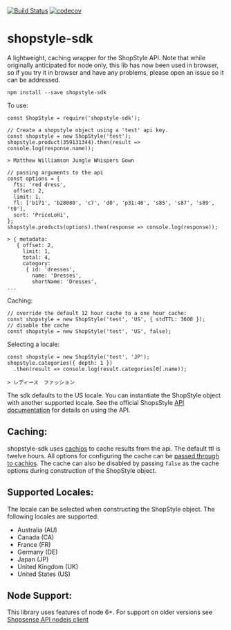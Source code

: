 [![Build Status](https://travis-ci.org/PopSugar/shopstyle-sdk-nodejs.svg?branch=master)](https://travis-ci.org/PopSugar/shopstyle-sdk-nodejs)
[![codecov](https://codecov.io/gh/PopSugar/shopstyle-sdk-nodejs/branch/master/graph/badge.svg)](https://codecov.io/gh/PopSugar/shopstyle-sdk-nodejs)

# shopstyle-sdk

A lightweight, caching wrapper for the ShopStyle API.  Note that while originally anticipated for node only, this lib has now been used in browser, so if you try it in browser and have any problems, please open an issue so it can be addressed.

```
npm install --save shopstyle-sdk
```


To use:
```
const ShopStyle = require('shopstyle-sdk');

// Create a shopstyle object using a 'test' api key.
const shopstyle = new ShopStyle('test');
shopstyle.product(359131344).then(result => console.log(response.name));

> Matthew Williamson Jungle Whispers Gown

// passing arguments to the api
const options = {
  fts: 'red dress',
  offset: 2,
  limit: 1,
  fl: ['b171', 'b28080', 'c7', 'd0', 'p31:40', 's85', 's87', 's89', 't0'],
  sort: 'PriceLoHi',
};
shopstyle.products(options).then(response => console.log(response));

> { metadata:
   { offset: 2,
     limit: 1,
     total: 4,
     category:
      { id: 'dresses',
        name: 'Dresses',
        shortName: 'Dresses',
...
```

Caching:
```
// override the default 12 hour cache to a one hour cache:
const shopstyle = new ShopStyle('test', 'US', { stdTTL: 3600 });
// disable the cache
const shopstyle = new ShopStyle('test', 'US', false);
```

Selecting a locale:
```
const shopstyle = new ShopStyle('test', 'JP');
shopstyle.categories({ depth: 1 })
  .then(result => console.log(result.categories[0].name));

> レディース　ファッション
```

The sdk defaults to the US locale. You can instantiate the ShopStyle object with another supported locale.
See the official ShopsStyle [API documentation](https://www.shopstylecollective.com/api/overview) for details on using the API.




## Caching:
shopstyle-sdk uses [cachios](https://www.npmjs.com/package/cachios) to cache results from the api.  The default ttl is twelve hours.  All options for configuring the cache can be [passed through to cachios](https://www.npmjs.com/package/cachios#custom-cache-configuration).  The cache can also be disabled by passing ``false`` as the cache options during construction of the ShopStyle object.

## Supported Locales:
The locale can be selected when constructing the ShopStyle object.  The following locales are supported:
- Australia (AU)
- Canada (CA)
- France (FR)
- Germany (DE)
- Japan (JP)
- United Kingdom (UK)
- United States (US)

## Node Support:
This library uses features of node 6+.  For support on older versions see [Shopsense API nodejs client](https://www.npmjs.com/package/shopsense)

